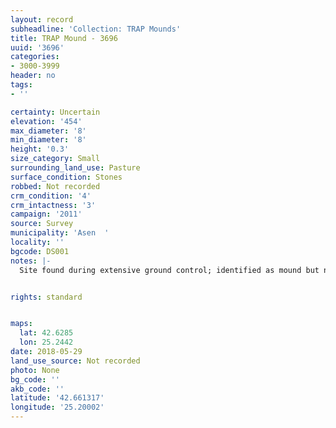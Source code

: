 ```yaml
---
layout: record
subheadline: 'Collection: TRAP Mounds'
title: TRAP Mound - 3696
uuid: '3696'
categories:
- 3000-3999
header: no
tags:
- ''

certainty: Uncertain
elevation: '454'
max_diameter: '8'
min_diameter: '8'
height: '0.3'
size_category: Small
surrounding_land_use: Pasture
surface_condition: Stones
robbed: Not recorded
crm_condition: '4'
crm_intactness: '3'
campaign: '2011'
source: Survey
municipality: 'Asen  '
locality: ''
bgcode: DS001
notes: |-
  Site found during extensive ground control; identified as mound but not fully registered.


rights: standard


maps:
  lat: 42.6285
  lon: 25.2442
date: 2018-05-29
land_use_source: Not recorded
photo: None
bg_code: ''
akb_code: ''
latitude: '42.661317'
longitude: '25.20002'
---
```

